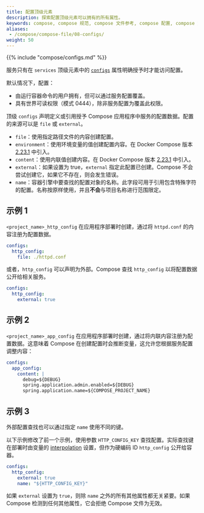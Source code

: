 ```yaml
---
title: 配置顶级元素
description: 探索配置顶级元素可以拥有的所有属性。
keywords: compose, compose 规范, compose 文件参考, compose 配置, compose 文件参考
aliases: 
 - /compose/compose-file/08-configs/
weight: 50
---
```


{{% include "compose/configs.md" %}}

服务只有在 `services` 顶级元素中的 [`configs`](services.md#configs) 属性明确授予时才能访问配置。

默认情况下，配置：
- 由运行容器命令的用户拥有，但可以通过服务配置覆盖。
- 具有世界可读权限（模式 0444），除非服务配置为覆盖此权限。

顶级 `configs` 声明定义或引用授予 Compose 应用程序中服务的配置数据。配置的来源可以是 `file` 或 `external`。

- `file`：使用指定路径文件的内容创建配置。
- `environment`：使用环境变量的值创建配置内容。在 Docker Compose 版本 [2.23.1](/manuals/compose/releases/release-notes.md#2231) 中引入。
- `content`：使用内联值创建内容。在 Docker Compose 版本 [2.23.1](/manuals/compose/releases/release-notes.md#2231) 中引入。
- `external`：如果设置为 true，`external` 指定此配置已创建。Compose 不会尝试创建它，如果它不存在，则会发生错误。
- `name`：容器引擎中要查找的配置对象的名称。此字段可用于引用包含特殊字符的配置。名称按原样使用，并且**不会**与项目名称进行范围限定。

## 示例 1

`<project_name>_http_config` 在应用程序部署时创建，通过将 `httpd.conf` 的内容注册为配置数据。

```yml
configs:
  http_config:
    file: ./httpd.conf
```

或者，`http_config` 可以声明为外部。Compose 查找 `http_config` 以将配置数据公开给相关服务。

```yml
configs:
  http_config:
    external: true
```

## 示例 2

`<project_name>_app_config` 在应用程序部署时创建，通过将内联内容注册为配置数据。这意味着 Compose 在创建配置时会推断变量，这允许您根据服务配置调整内容：

```yml
configs:
  app_config:
    content: |
      debug=${DEBUG}
      spring.application.admin.enabled=${DEBUG}
      spring.application.name=${COMPOSE_PROJECT_NAME}
```

## 示例 3

外部配置查找也可以通过指定 `name` 使用不同的键。

以下示例修改了前一个示例，使用参数 `HTTP_CONFIG_KEY` 查找配置。实际查找键在部署时由变量的 [interpolation](interpolation.md) 设置，但作为硬编码 ID `http_config` 公开给容器。

```yml
configs:
  http_config:
    external: true
    name: "${HTTP_CONFIG_KEY}"
```

如果 `external` 设置为 `true`，则除 `name` 之外的所有其他属性都无关紧要。如果 Compose 检测到任何其他属性，它会拒绝 Compose 文件为无效。
